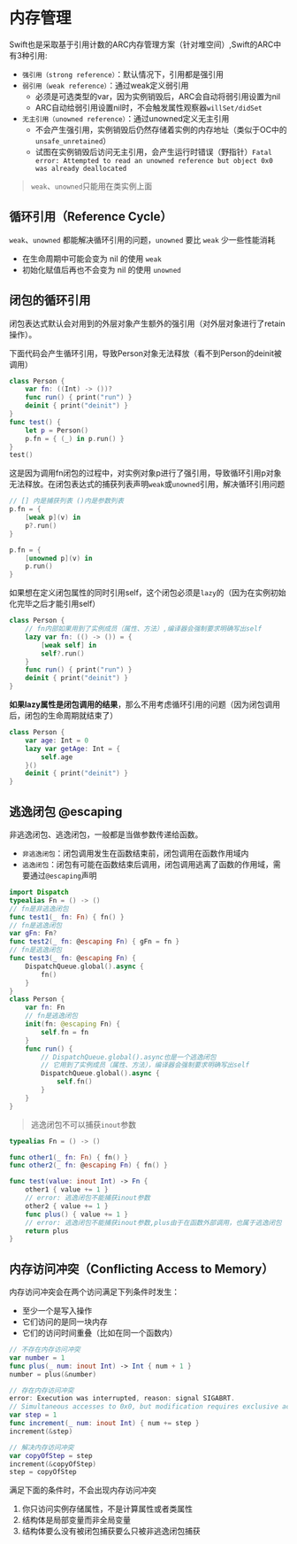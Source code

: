 # 内存管理
Swift也是采取基于引用计数的ARC内存管理方案（针对堆空间）,Swift的ARC中有3种引用:
* `强引用（strong reference）`：默认情况下，引用都是强引用
* `弱引用（weak reference）`：通过weak定义弱引用
    * 必须是可选类型的var，因为实例销毁后，ARC会自动将弱引用设置为nil
    * ARC自动给弱引用设置nil时，不会触发属性观察器`willSet/didSet`
* `无主引用（unowned reference）`：通过unowned定义无主引用
    * 不会产生强引用，实例销毁后仍然存储着实例的内存地址（类似于OC中的`unsafe_unretained`）
    * 试图在实例销毁后访问无主引用，会产生运行时错误（野指针）`Fatal error: Attempted to read an unowned reference but object 0x0 was already deallocated`

>`weak`、`unowned`只能用在类实例上面

## 循环引用（Reference Cycle）
`weak`、`unowned` 都能解决循环引用的问题，`unowned` 要比 `weak` 少一些性能消耗
* 在生命周期中可能会变为 nil 的使用 `weak`
* 初始化赋值后再也不会变为 nil 的使用 `unowned`

## 闭包的循环引用
闭包表达式默认会对用到的外层对象产生额外的强引用（对外层对象进行了retain操作）。

下面代码会产生循环引用，导致Person对象无法释放（看不到Person的deinit被调用）
```swift
class Person {
    var fn: ((Int) -> ())?
    func run() { print("run") }
    deinit { print("deinit") }
}
func test() {
    let p = Person()
    p.fn = { (_) in p.run() }
}
test()
```
这是因为调用fn闭包的过程中，对实例对象p进行了强引用，导致循环引用p对象无法释放。在闭包表达式的捕获列表声明`weak`或`unowned`引用，解决循环引用问题
```swift
// [] 内是捕获列表 ()内是参数列表
p.fn = {
    [weak p](v) in
    p?.run()
}

p.fn = {
    [unowned p](v) in
    p.run()
}
```

如果想在定义闭包属性的同时引用self，这个闭包必须是`lazy`的（因为在实例初始化完毕之后才能引用self）
```swift
class Person {
    // fn内部如果用到了实例成员（属性、方法）,编译器会强制要求明确写出self
    lazy var fn: (() -> ()) = {
        [weak self] in
        self?.run()
    }
    func run() { print("run") }
    deinit { print("deinit") }
}
```

**如果lazy属性是闭包调用的结果**，那么不用考虑循环引用的问题（因为闭包调用后，闭包的生命周期就结束了）
```swift
class Person {
    var age: Int = 0
    lazy var getAge: Int = {
        self.age
    }()
    deinit { print("deinit") }
}
```

## 逃逸闭包 @escaping
非逃逸闭包、逃逸闭包，一般都是当做参数传递给函数。
* `非逃逸闭包`：闭包调用发生在函数结束前，闭包调用在函数作用域内
* `逃逸闭包`：闭包有可能在函数结束后调用，闭包调用逃离了函数的作用域，需要通过`@escaping`声明

```swift
import Dispatch
typealias Fn = () -> ()
// fn是非逃逸闭包
func test1(_ fn: Fn) { fn() }
// fn是逃逸闭包
var gFn: Fn?
func test2(_ fn: @escaping Fn) { gFn = fn }
// fn是逃逸闭包
func test3(_ fn: @escaping Fn) {
    DispatchQueue.global().async {
        fn()
    }
}
class Person {
    var fn: Fn
    // fn是逃逸闭包
    init(fn: @escaping Fn) {
        self.fn = fn
    }
    func run() {
        // DispatchQueue.global().async也是一个逃逸闭包
        // 它用到了实例成员（属性、方法），编译器会强制要求明确写出self
        DispatchQueue.global().async {
            self.fn()   
        }
    }
}
```

>逃逸闭包不可以捕获`inout`参数

```swift
typealias Fn = () -> ()

func other1(_ fn: Fn) { fn() }
func other2(_ fn: @escaping Fn) { fn() }

func test(value: inout Int) -> Fn {
    other1 { value += 1 }
    // error: 逃逸闭包不能捕获inout参数
    other2 { value += 1 }
    func plus() { value += 1 }
    // error: 逃逸闭包不能捕获inout参数,plus由于在函数外部调用，也属于逃逸闭包
    return plus
}
```

## 内存访问冲突（Conflicting Access to Memory）
内存访问冲突会在两个访问满足下列条件时发生：
* 至少一个是写入操作
* 它们访问的是同一块内存
* 它们的访问时间重叠（比如在同一个函数内）

```swift
// 不存在内存访问冲突
var number = 1
func plus(_ num: inout Int) -> Int { num + 1 }
number = plus(&number)

// 存在内存访问冲突
error: Execution was interrupted, reason: signal SIGABRT.
// Simultaneous accesses to 0x0, but modification requires exclusive access
var step = 1
func increment(_ num: inout Int) { num += step }
increment(&step)

// 解决内存访问冲突
var copyOfStep = step
increment(&copyOfStep)
step = copyOfStep
```

满足下面的条件时，不会出现内存访问冲突
1. 你只访问实例存储属性，不是计算属性或者类属性
2. 结构体是局部变量而非全局变量
3. 结构体要么没有被闭包捕获要么只被非逃逸闭包捕获